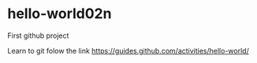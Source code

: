 # hello-world02n
First github project


Learn to git 
folow the link https://guides.github.com/activities/hello-world/
